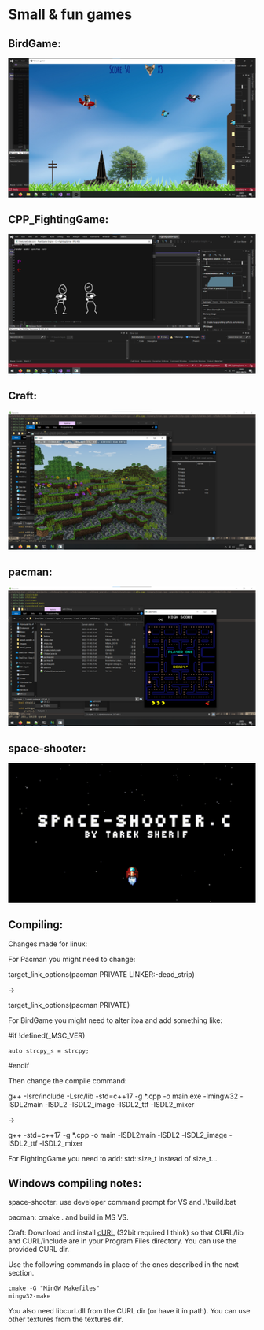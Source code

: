 # Small & fun games

## BirdGame:
![BirdGame](./images/BirdGame.png?raw=true "BirdGame")

## CPP_FightingGame:
![CPP_FightingGame](./images/CPP_FightingGame.png?raw=true "CPP_FightingGame")

## Craft:
![Craft](./images/craft.png?raw=true "Craft")

## pacman:
![pacman](./images/pacman.png?raw=true "pacman")

## space-shooter:
![space-shooter](./images/space-shooter.png?raw=true "space-shooter")


## Compiling:

Changes made for linux:

For Pacman you might need to change:

target_link_options(pacman PRIVATE LINKER:-dead_strip)

->

target_link_options(pacman PRIVATE)

For BirdGame you might need to alter itoa and add something like:

#if !defined(_MSC_VER)

    auto strcpy_s = strcpy;
    
#endif

Then change the compile command:

g++ -Isrc/include -Lsrc/lib -std=c++17 -g *.cpp -o main.exe -lmingw32 -lSDL2main -lSDL2 -lSDL2_image -lSDL2_ttf -lSDL2_mixer

->

g++ -std=c++17 -g *.cpp -o main -lSDL2main -lSDL2 -lSDL2_image -lSDL2_ttf -lSDL2_mixer

For FightingGame you need to add: std::size_t instead of size_t...

## Windows compiling notes:

space-shooter: use developer command prompt for VS and .\build.bat

pacman: cmake . and build in MS VS.

Craft:
Download and install [cURL](http://curl.haxx.se/download.html) (32bit required I think) so that
CURL/lib and CURL/include are in your Program Files directory. You can use the provided CURL dir.

Use the following commands in place of the ones described in the next section.

    cmake -G "MinGW Makefiles"
    mingw32-make

You also need libcurl.dll from the CURL dir (or have it in path). You can use other textures from the textures dir.
